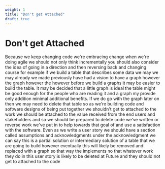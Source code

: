 ```yaml
---
weight: 1
title: "Don't get Attached"
draft: true
---
```


# Don't get Attached

Because we keep changing code we're embracing change when we're doing agile we should not only think incrementally you should also consider the idea of going in a direction and then reversing back and changing course for example if we build a table that describes some data we may we may already we made previously have had a vision to have a graph however the graph however the however before we build a graphs it may be easier to build the table. It may be decided that a little graph is ideal the table might be good enough for the people who are reading it and a graph my provide only addition minimal additional benefits. If we do go with the graph later on then we may need to delete that table so as we're building code and software designs of being put together we shouldn't get to attached to the work we should be attached to the value received from the end users and stakeholders and so we should be prepared to delete code we've written or reverse work we've put in to help towards that goal of and use a satisfaction with the software. Even as we write a user story we should have a section called assumptions and acknowledgments under the acknowledgment we can say this is a partial solution or intermediary solution of a table that we are going to build however eventually this will likely be removed and replaced with a graph so that way the implements no that whatever work they do in this user story is likely to be deleted at Future and they should not get to attached to the code



